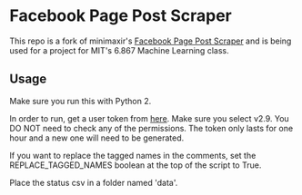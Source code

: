 # Facebook Page Post Scraper

This repo is a fork of minimaxir's [Facebook Page Post Scraper](https://github.com/minimaxir/facebook-page-post-scraper) and is being used for a project for MIT's 6.867 Machine Learning class.


## Usage
Make sure you run this with Python 2.

In order to run, get a user token from [here](https://developers.facebook.com/tools/explorer). Make sure you select v2.9. You DO NOT need to check any of the permissions. The token only lasts for one hour and a new one will need to be generated.

If you want to replace the tagged names in the comments, set the REPLACE_TAGGED_NAMES boolean at the top of the script to True.

Place the status csv in a folder named 'data'.

